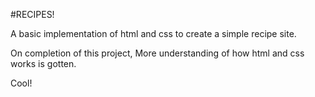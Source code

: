 #RECIPES!

A basic implementation of html and css to create a simple recipe site.

On completion of this project, More understanding of how html and css works is gotten.

Cool!
